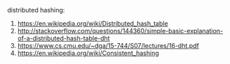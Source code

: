 distributed hashing:

1. https://en.wikipedia.org/wiki/Distributed_hash_table
2. http://stackoverflow.com/questions/144360/simple-basic-explanation-of-a-distributed-hash-table-dht
3. https://www.cs.cmu.edu/~dga/15-744/S07/lectures/16-dht.pdf
4. https://en.wikipedia.org/wiki/Consistent_hashing
